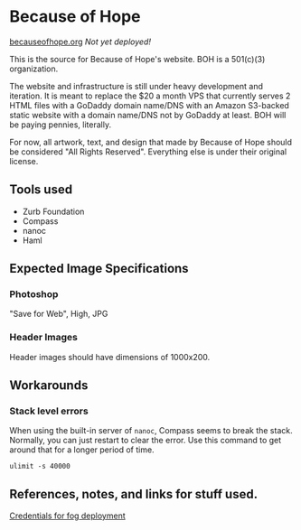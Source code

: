 # Because of Hope

[becauseofhope.org](http://www.becauseofhope.org) _Not yet deployed!_

This is the source for Because of Hope's website. BOH is a 501(c)(3)
organization.

The website and infrastructure is still under heavy development and iteration.
It is meant to replace the $20 a month VPS that currently serves 2 HTML files
with a GoDaddy domain name/DNS with an Amazon S3-backed static website with
a domain name/DNS not by GoDaddy at least. BOH will be paying pennies,
literally.

For now, all artwork, text, and design that made by Because of Hope should be
considered "All Rights Reserved". Everything else is under their original
license.

## Tools used

* Zurb Foundation
* Compass
* nanoc
* Haml

## Expected Image Specifications

### Photoshop

"Save for Web", High, JPG

### Header Images

Header images should have dimensions of 1000x200.

## Workarounds

### Stack level errors

When using the built-in server of `nanoc`, Compass seems to break the stack.
Normally, you can just restart to clear the error.  Use this command to get
around that for a longer period of time.

`ulimit -s 40000`

## References, notes, and links for stuff used.

[Credentials for fog deployment](https://github.com/ddfreyne/nanoc/issues/100)
